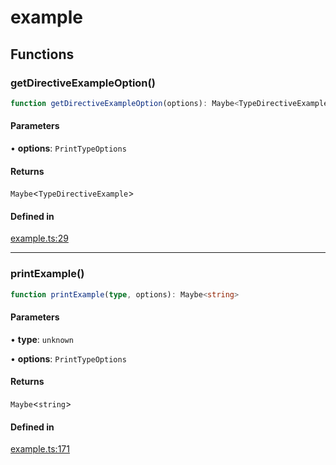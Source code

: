 # example

## Functions

### getDirectiveExampleOption()

```ts
function getDirectiveExampleOption(options): Maybe<TypeDirectiveExample>
```

#### Parameters

• **options**: `PrintTypeOptions`

#### Returns

`Maybe`\<`TypeDirectiveExample`\>

#### Defined in

[example.ts:29](https://github.com/graphql-markdown/graphql-markdown/blob/main/packages/printer-legacy/src/example.ts#L29)

***

### printExample()

```ts
function printExample(type, options): Maybe<string>
```

#### Parameters

• **type**: `unknown`

• **options**: `PrintTypeOptions`

#### Returns

`Maybe`\<`string`\>

#### Defined in

[example.ts:171](https://github.com/graphql-markdown/graphql-markdown/blob/main/packages/printer-legacy/src/example.ts#L171)
